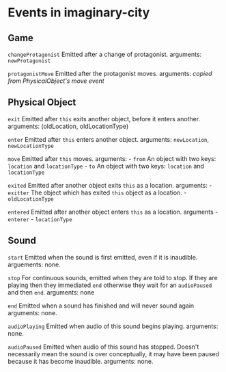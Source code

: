 # Events in imaginary-city

## Game
`changeProtagonist`  Emitted after a change of protagonist.
  arguments: `newProtagonist`

`protagonistMove` Emitted after the protagonist moves.
  arguments: *copied from PhysicalObject's move event*

## Physical Object
`exit`    Emitted after `this` exits another object, before it enters another.
  arguments: (oldLocation, oldLocationType)

`enter`   Emitted after `this` enters another object.
  arguments: `newLocation`, `newLocationType`

`move`    Emitted after `this` moves.
  arguments:
    - `from`  An object with two keys: `location` and `locationType`
    - `to`    An object with two keys: `location` and `locationType`

`exited`  Emitted after another object exits `this` as a location.
  arguments:
    - `exitter`         The object which has exited `this` object as a location.
    - `oldLocationType`

`entered` Emitted after another object enters `this` as a location.
  arguments
    - `enterer`
    - `locationType`

## Sound
`start` Emitted when the sound is first emitted, even if it is inaudible.
  arguements: none.

`stop`  For continuous sounds, emitted when they are told to stop. If they are
        playing then they immediated `end` otherwise they wait for an
        `audioPaused` and then `end`.
  arguments: none

`end`  Emitted when a sound has finished and will never sound again
  arguments: none.

`audioPlaying`  Emitted when audio of this sound begins playing.
  arguments: none.

`audioPaused`   Emitted when audio of this sound has stopped. Doesn't necessarily
              mean the sound is over conceptually, it may have been paused
              because it has become inaudible.
  arguments: none.
